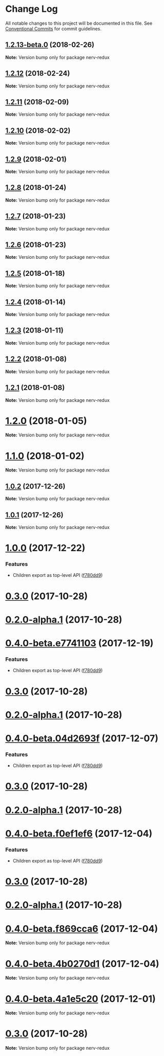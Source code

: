 # Change Log

All notable changes to this project will be documented in this file.
See [Conventional Commits](https://conventionalcommits.org) for commit guidelines.

<a name="1.2.13-beta.0"></a>
## [1.2.13-beta.0](https://github.com/NervJS/nerv/compare/v1.2.12...v1.2.13-beta.0) (2018-02-26)




**Note:** Version bump only for package nerv-redux

<a name="1.2.12"></a>
## [1.2.12](https://github.com/NervJS/nerv/compare/v1.2.11...v1.2.12) (2018-02-24)




**Note:** Version bump only for package nerv-redux

<a name="1.2.11"></a>
## [1.2.11](https://github.com/NervJS/nerv/compare/v1.2.10...v1.2.11) (2018-02-09)




**Note:** Version bump only for package nerv-redux

<a name="1.2.10"></a>
## [1.2.10](https://github.com/NervJS/nerv/compare/v1.2.9...v1.2.10) (2018-02-02)




**Note:** Version bump only for package nerv-redux

<a name="1.2.9"></a>
## [1.2.9](https://github.com/NervJS/nerv/compare/v1.2.8...v1.2.9) (2018-02-01)




**Note:** Version bump only for package nerv-redux

<a name="1.2.8"></a>
## [1.2.8](https://github.com/NervJS/nerv/compare/v1.2.7...v1.2.8) (2018-01-24)




**Note:** Version bump only for package nerv-redux

<a name="1.2.7"></a>
## [1.2.7](https://github.com/NervJS/nerv/compare/v1.2.6...v1.2.7) (2018-01-23)




**Note:** Version bump only for package nerv-redux

<a name="1.2.6"></a>
## [1.2.6](https://github.com/NervJS/nerv/compare/v1.2.5...v1.2.6) (2018-01-23)




**Note:** Version bump only for package nerv-redux

<a name="1.2.5"></a>
## [1.2.5](https://github.com/NervJS/nerv-redux/compare/v1.2.5-beta.3...v1.2.5) (2018-01-18)




**Note:** Version bump only for package nerv-redux

<a name="1.2.4"></a>
## [1.2.4](https://github.com/NervJS/nerv-redux/compare/v1.2.4-beta.1...v1.2.4) (2018-01-14)




**Note:** Version bump only for package nerv-redux

<a name="1.2.3"></a>
## [1.2.3](https://github.com/NervJS/nerv-redux/compare/v1.2.2...v1.2.3) (2018-01-11)




**Note:** Version bump only for package nerv-redux

<a name="1.2.2"></a>
## [1.2.2](https://github.com/NervJS/nerv-redux/compare/v1.2.1...v1.2.2) (2018-01-08)




**Note:** Version bump only for package nerv-redux

<a name="1.2.1"></a>
## [1.2.1](https://github.com/NervJS/nerv-redux/compare/v1.2.0...v1.2.1) (2018-01-08)




**Note:** Version bump only for package nerv-redux

<a name="1.2.0"></a>
# [1.2.0](https://github.com/NervJS/nerv-redux/compare/v1.1.0...v1.2.0) (2018-01-05)




**Note:** Version bump only for package nerv-redux

<a name="1.1.0"></a>
# [1.1.0](https://github.com/NervJS/nerv-redux/compare/v1.0.2...v1.1.0) (2018-01-02)




**Note:** Version bump only for package nerv-redux

<a name="1.0.2"></a>
## [1.0.2](https://github.com/NervJS/nerv-redux/compare/v1.0.1...v1.0.2) (2017-12-26)




**Note:** Version bump only for package nerv-redux

<a name="1.0.1"></a>
## [1.0.1](https://github.com/NervJS/nerv-redux/compare/v1.0.0...v1.0.1) (2017-12-26)




**Note:** Version bump only for package nerv-redux

<a name="1.0.0"></a>
# [1.0.0](https://github.com/NervJS/nerv-redux/compare/0.2.8...1.0.0) (2017-12-22)


### Features

* Children export as top-level API ([f780dd9](https://github.com/NervJS/nerv-redux/commit/f780dd9))



<a name="0.3.0"></a>
# [0.3.0](https://github.com/NervJS/nerv-redux/compare/v0.2.0-alpha.1...v0.3.0) (2017-10-28)



<a name="0.2.0-alpha.1"></a>
# [0.2.0-alpha.1](https://github.com/NervJS/nerv-redux/compare/0.2.1...v0.2.0-alpha.1) (2017-10-28)




<a name="0.4.0-beta.e7741103"></a>
# [0.4.0-beta.e7741103](https://github.com/NervJS/nerv-redux/compare/0.2.8...0.4.0-beta.e7741103) (2017-12-19)


### Features

* Children export as top-level API ([f780dd9](https://github.com/NervJS/nerv-redux/commit/f780dd9))



<a name="0.3.0"></a>
# [0.3.0](https://github.com/NervJS/nerv-redux/compare/v0.2.0-alpha.1...v0.3.0) (2017-10-28)



<a name="0.2.0-alpha.1"></a>
# [0.2.0-alpha.1](https://github.com/NervJS/nerv-redux/compare/0.2.1...v0.2.0-alpha.1) (2017-10-28)




<a name="0.4.0-beta.04d2693f"></a>
# [0.4.0-beta.04d2693f](https://github.com/NervJS/nerv-redux/compare/0.2.8...0.4.0-beta.04d2693f) (2017-12-07)


### Features

* Children export as top-level API ([f780dd9](https://github.com/NervJS/nerv-redux/commit/f780dd9))



<a name="0.3.0"></a>
# [0.3.0](https://github.com/NervJS/nerv-redux/compare/v0.2.0-alpha.1...v0.3.0) (2017-10-28)



<a name="0.2.0-alpha.1"></a>
# [0.2.0-alpha.1](https://github.com/NervJS/nerv-redux/compare/0.2.1...v0.2.0-alpha.1) (2017-10-28)




<a name="0.4.0-beta.f0ef1ef6"></a>
# [0.4.0-beta.f0ef1ef6](https://github.com/NervJS/nerv-redux/compare/0.2.8...0.4.0-beta.f0ef1ef6) (2017-12-04)


### Features

* Children export as top-level API ([f780dd9](https://github.com/NervJS/nerv-redux/commit/f780dd9))



<a name="0.3.0"></a>
# [0.3.0](https://github.com/NervJS/nerv-redux/compare/v0.2.0-alpha.1...v0.3.0) (2017-10-28)



<a name="0.2.0-alpha.1"></a>
# [0.2.0-alpha.1](https://github.com/NervJS/nerv-redux/compare/0.2.1...v0.2.0-alpha.1) (2017-10-28)




<a name="0.4.0-beta.f869cca6"></a>
# [0.4.0-beta.f869cca6](https://github.com/NervJS/nerv-redux/compare/v0.3.0...v0.4.0-beta.f869cca6) (2017-12-04)




**Note:** Version bump only for package nerv-redux

<a name="0.4.0-beta.4b0270d1"></a>
# [0.4.0-beta.4b0270d1](https://github.com/NervJS/nerv-redux/compare/v0.3.0...v0.4.0-beta.4b0270d1) (2017-12-04)




**Note:** Version bump only for package nerv-redux

<a name="0.4.0-beta.4a1e5c20"></a>
# [0.4.0-beta.4a1e5c20](https://github.com/NervJS/nerv-redux/compare/v0.3.0...v0.4.0-beta.4a1e5c20) (2017-12-01)




**Note:** Version bump only for package nerv-redux

<a name="0.3.0"></a>
# [0.3.0](https://github.com/NervJS/nerv-redux/compare/v0.2.0-alpha.1...v0.3.0) (2017-10-28)




**Note:** Version bump only for package nerv-redux
